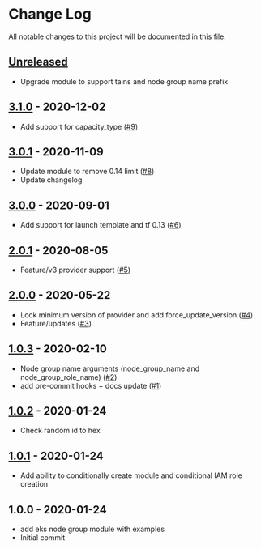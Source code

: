 # Change Log

All notable changes to this project will be documented in this file.

<a name="unreleased"></a>
## [Unreleased]

- Upgrade module to support tains and node group name prefix


<a name="3.1.0"></a>
## [3.1.0] - 2020-12-02

- Add support for capacity_type ([#9](https://github.com/umotif-public/terraform-aws-eks-node-group/issues/9))


<a name="3.0.1"></a>
## [3.0.1] - 2020-11-09

- Update module to remove 0.14 limit ([#8](https://github.com/umotif-public/terraform-aws-eks-node-group/issues/8))
- Update changelog


<a name="3.0.0"></a>
## [3.0.0] - 2020-09-01

- Add support for launch template and tf 0.13 ([#6](https://github.com/umotif-public/terraform-aws-eks-node-group/issues/6))


<a name="2.0.1"></a>
## [2.0.1] - 2020-08-05

- Feature/v3 provider support ([#5](https://github.com/umotif-public/terraform-aws-eks-node-group/issues/5))


<a name="2.0.0"></a>
## [2.0.0] - 2020-05-22

- Lock minimum version of provider and add force_update_version ([#4](https://github.com/umotif-public/terraform-aws-eks-node-group/issues/4))
- Feature/updates ([#3](https://github.com/umotif-public/terraform-aws-eks-node-group/issues/3))


<a name="1.0.3"></a>
## [1.0.3] - 2020-02-10

- Node group name arguments (node_group_name and node_group_role_name) ([#2](https://github.com/umotif-public/terraform-aws-eks-node-group/issues/2))
- add pre-commit hooks + docs update ([#1](https://github.com/umotif-public/terraform-aws-eks-node-group/issues/1))


<a name="1.0.2"></a>
## [1.0.2] - 2020-01-24

- Check random id to hex


<a name="1.0.1"></a>
## [1.0.1] - 2020-01-24

- Add ability to conditionally create module and conditional IAM role creation


<a name="1.0.0"></a>
## 1.0.0 - 2020-01-24

- add eks node group module with examples
- Initial commit


[Unreleased]: https://github.com/umotif-public/terraform-aws-eks-node-group/compare/3.1.0...HEAD
[3.1.0]: https://github.com/umotif-public/terraform-aws-eks-node-group/compare/3.0.1...3.1.0
[3.0.1]: https://github.com/umotif-public/terraform-aws-eks-node-group/compare/3.0.0...3.0.1
[3.0.0]: https://github.com/umotif-public/terraform-aws-eks-node-group/compare/2.0.1...3.0.0
[2.0.1]: https://github.com/umotif-public/terraform-aws-eks-node-group/compare/2.0.0...2.0.1
[2.0.0]: https://github.com/umotif-public/terraform-aws-eks-node-group/compare/1.0.3...2.0.0
[1.0.3]: https://github.com/umotif-public/terraform-aws-eks-node-group/compare/1.0.2...1.0.3
[1.0.2]: https://github.com/umotif-public/terraform-aws-eks-node-group/compare/1.0.1...1.0.2
[1.0.1]: https://github.com/umotif-public/terraform-aws-eks-node-group/compare/1.0.0...1.0.1
